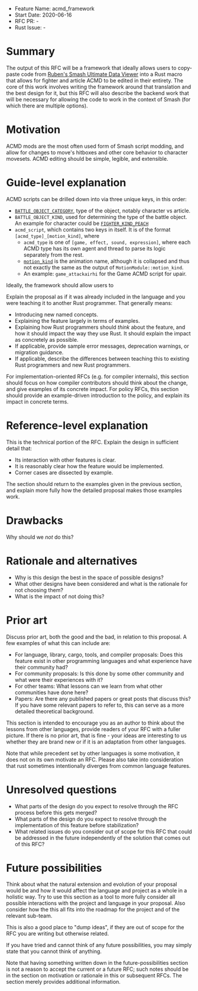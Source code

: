 - Feature Name: acmd_framework
- Start Date: 2020-06-16
- RFC PR: -
- Rust Issue: -

# Summary
[summary]: #summary

The output of this RFC will be a framework that ideally allows users to copy-paste code from 
[Ruben's Smash Ultimate Data Viewer](https://rubendal.github.io/ssbu/#/) into a Rust macro that allows for
fighter and article ACMD to be edited in their entirety. The core of this work involves writing the framework
around that translation and the best design for it, but this RFC will also describe the backend work that will be 
necessary for allowing the code to work in the context of Smash (for which there are multiple options).

# Motivation
[motivation]: #motivation

ACMD mods are the most often used form of Smash script modding, and allow for changes to move's hitboxes and other
core behavior to character movesets. ACMD editing should be simple, legible, and extensible.

# Guide-level explanation
[guide-level-explanation]: #guide-level-explanation

ACMD scripts can be drilled down into via three unique keys, in this order:
- [`BATTLE_OBJECT_CATEGORY`](https://ultimate-research.github.io/skyline-rs-template/doc/smash/index.html?search=BATTLE_OBJECT_CATEGORY), type of the object, notably character vs article.
- `BATTLE_OBJECT_KIND`, used for determining the type of the battle object. An example for character could be [`FIGHTER_KIND_PEACH`](https://ultimate-research.github.io/skyline-rs-template/doc/smash/app/sv_system/fn.battle_object_kind.html?search=FIGHTER_KIND_)
- `acmd_script`, which contains two keys in itself. It is of the format `[acmd_type]_[motion_kind]`, where
  - `acmd_type` is one of `[game, effect, sound, expression]`, where each ACMD type has its own agent and thread to parse its logic separately from the rest.
  - [`motion_kind`](https://ultimate-research.github.io/skyline-rs-template/doc/smash/app/lua_bind/MotionModule/fn.motion_kind.html) is the animation name, although it is collapsed and thus not exactly the same as the output of `MotionModule::motion_kind`.
  - An example: `game_attackairhi` for the Game ACMD script for upair.
  
Ideally, the framework should allow users to 

Explain the proposal as if it was already included in the language and you were teaching it to another Rust programmer. That generally means:

- Introducing new named concepts.
- Explaining the feature largely in terms of examples.
- Explaining how Rust programmers should *think* about the feature, and how it should impact the way they use Rust. It should explain the impact as concretely as possible.
- If applicable, provide sample error messages, deprecation warnings, or migration guidance.
- If applicable, describe the differences between teaching this to existing Rust programmers and new Rust programmers.

For implementation-oriented RFCs (e.g. for compiler internals), this section should focus on how compiler contributors should think about the change, and give examples of its concrete impact. For policy RFCs, this section should provide an example-driven introduction to the policy, and explain its impact in concrete terms.

# Reference-level explanation
[reference-level-explanation]: #reference-level-explanation

This is the technical portion of the RFC. Explain the design in sufficient detail that:

- Its interaction with other features is clear.
- It is reasonably clear how the feature would be implemented.
- Corner cases are dissected by example.

The section should return to the examples given in the previous section, and explain more fully how the detailed proposal makes those examples work.

# Drawbacks
[drawbacks]: #drawbacks

Why should we *not* do this?

# Rationale and alternatives
[rationale-and-alternatives]: #rationale-and-alternatives

- Why is this design the best in the space of possible designs?
- What other designs have been considered and what is the rationale for not choosing them?
- What is the impact of not doing this?

# Prior art
[prior-art]: #prior-art

Discuss prior art, both the good and the bad, in relation to this proposal.
A few examples of what this can include are:

- For language, library, cargo, tools, and compiler proposals: Does this feature exist in other programming languages and what experience have their community had?
- For community proposals: Is this done by some other community and what were their experiences with it?
- For other teams: What lessons can we learn from what other communities have done here?
- Papers: Are there any published papers or great posts that discuss this? If you have some relevant papers to refer to, this can serve as a more detailed theoretical background.

This section is intended to encourage you as an author to think about the lessons from other languages, provide readers of your RFC with a fuller picture.
If there is no prior art, that is fine - your ideas are interesting to us whether they are brand new or if it is an adaptation from other languages.

Note that while precedent set by other languages is some motivation, it does not on its own motivate an RFC.
Please also take into consideration that rust sometimes intentionally diverges from common language features.

# Unresolved questions
[unresolved-questions]: #unresolved-questions

- What parts of the design do you expect to resolve through the RFC process before this gets merged?
- What parts of the design do you expect to resolve through the implementation of this feature before stabilization?
- What related issues do you consider out of scope for this RFC that could be addressed in the future independently of the solution that comes out of this RFC?

# Future possibilities
[future-possibilities]: #future-possibilities

Think about what the natural extension and evolution of your proposal would
be and how it would affect the language and project as a whole in a holistic
way. Try to use this section as a tool to more fully consider all possible
interactions with the project and language in your proposal.
Also consider how the this all fits into the roadmap for the project
and of the relevant sub-team.

This is also a good place to "dump ideas", if they are out of scope for the
RFC you are writing but otherwise related.

If you have tried and cannot think of any future possibilities,
you may simply state that you cannot think of anything.

Note that having something written down in the future-possibilities section
is not a reason to accept the current or a future RFC; such notes should be
in the section on motivation or rationale in this or subsequent RFCs.
The section merely provides additional information.
